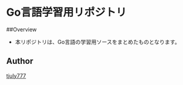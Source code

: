 Go言語学習用リポジトリ
====

##Overview
- 本リポジトリは、Go言語の学習用ソースをまとめたものとなります。

## Author

[tjuly777](https://github.com/tjuly777)